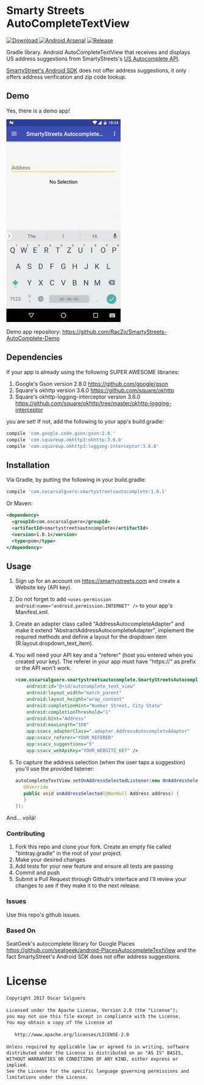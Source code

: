 # Smarty Streets AutoCompleteTextView

[![Download](https://api.bintray.com/packages/raczo/maven/smartystreetsautocomplete/images/download.svg?version=1.0.0) ](https://bintray.com/raczo/maven/smartystreetsautocomplete/1.0.1/link) [![Android Arsenal](https://img.shields.io/badge/Android%20Arsenal-SmartyStreets%20AutocompleteTextView-brightgreen.svg?style=flat)](https://android-arsenal.com/details/1/5338) [![Release](https://img.shields.io/badge/maven--central-v1.0.1-green.svg?style=flat-square)](http://mvnrepository.com/artifact/com.oscarsalguero/smartystreetsautocomplete/1.0.1)

Gradle library. Android AutoCompleteTextView that receives and displays US address suggestions from SmartyStreets's [US Autocomplete API](https://smartystreets.com/docs/cloud/us-autocomplete-api "US Autocomplete API").

[SmartyStreet's Android SDK](https://smartystreets.com/docs/sdk/android "SmartyStreet's Android SDK") does not offer address suggestions, it only offers address verification and zip code lookup.


## Demo

Yes, there is a demo app!

<img src="https://github.com/RacZo/SmartyStreets-AutoComplete-Demo/blob/master/media/demo.gif" width=300>

Demo app repository: https://github.com/RacZo/SmartyStreets-AutoComplete-Demo


## Dependencies

If your app is already using the following SUPER AWESOME libraries:

1. Google's Gson version 2.8.0 https://github.com/google/gson
2. Square's okhttp version 3.6.0 https://github.com/square/okhttp
3. Square's okhttp-logging-interceptor version 3.6.0 https://github.com/square/okhttp/tree/master/okhttp-logging-interceptor

you are set! If not, add the following to your app's build.gradle:

```groovy
compile 'com.google.code.gson:gson:2.8.'
compile 'com.squareup.okhttp3:okhttp:3.6.0'
compile 'com.squareup.okhttp3:logging-interceptor:3.6.0'
```


## Installation

Via Gradle, by putting the following in your build.gradle:

```groovy
compile 'com.oscarsalguero:smartystreetsautocomplete:1.0.1'
```

Or Maven:

```xml
<dependency>
  <groupId>com.oscarsalguero</groupId>
  <artifactId>smartystreetsautocomplete</artifactId>
  <version>1.0.1</version>
  <type>pom</type>
</dependency>
```

## Usage

1. Sign up for an account on https://smartystreets.com and create a Website key (API key).

2. Do not forget to add  ```<uses-permission android:name="android.permission.INTERNET" />``` to your app's Manifest.xml.

3. Create an adapter class called "AddressAutocompleteAdapter" and make it extend "AbstractAddressAutocompleteAdapter", implement the required methods and define a layout for the dropdown item (R.layout.dropdown_text_item).

4. You will need your API key and a "referer" (host you entered when you created your key). The referer in your app must have "https://" as prefix or the API won't work.
    ```xml
    <com.oscarsalguero.smartystreetsautocomplete.SmartyStreetsAutocompleteTextView
        android:id="@+id/autocomplete_text_view"
        android:layout_width="match_parent"
        android:layout_height="wrap_content"
        android:completionHint="Number Street, City State"
        android:completionThreshold="1"
        android:hint="Address"
        android:maxLength="100"
        app:ssacv_adapterClass=".adapter.AddressAutocompleteAdapter"
        app:ssacv_referer="YOUR_REFERER"
        app:ssacv_suggestions="5"
        app:ssacv_webApiKey="YOUR_WEBSITE_KEY" />
    ```

5. To capture the address selection (when the user taps a suggestion) you'll use the provided listener:

    ```java
    autoCompleteTextView.setOnAddressSelectedListener(new OnAddressSelectedListener() {
       @Override
       public void onAddressSelected(@NonNull Address address) {
       }
    });
    ```

And... voilà!


### Contributing

1. Fork this repo and clone your fork. Create an empty file called "bintray.gradle" in the root of your project.
2. Make your desired changes
3. Add tests for your new feature and ensure all tests are passing
4. Commit and push
5. Submit a Pull Request through Github's interface and I'll review your changes to see if they make it to the next release.


### Issues

Use this repo's github issues.


### Based On

SeatGeek's autocomplete library for Google Places https://github.com/seatgeek/android-PlacesAutocompleteTextView and the fact SmartyStreet's Android SDK does not offer address suggestions.


License
=======

    Copyright 2017 Oscar Salguero

    Licensed under the Apache License, Version 2.0 (the "License");
    you may not use this file except in compliance with the License.
    You may obtain a copy of the License at

       http://www.apache.org/licenses/LICENSE-2.0

    Unless required by applicable law or agreed to in writing, software
    distributed under the License is distributed on an "AS IS" BASIS,
    WITHOUT WARRANTIES OR CONDITIONS OF ANY KIND, either express or implied.
    See the License for the specific language governing permissions and
    limitations under the License.
